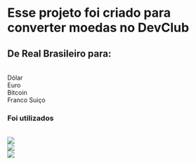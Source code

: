 <h1>Esse projeto foi criado para converter moedas no DevClub</h1>

<h2>De <b>Real Brasileiro</b> para:</h2>  
<br>Dólar 
<br>Euro 
<br>Bitcoin 
<br> Franco Suiço

<h3>Foi utilizados</h3> 

<br> <img src="https://img.shields.io/badge/HTML5-E34F26?style=for-the-badge&logo=html5&logoColor=white">
<br> <img src="https://img.shields.io/badge/CSS-239120?&style=for-the-badge&logo=css3&logoColor=white">
<br> <img src="https://img.shields.io/badge/JavaScript-F7DF1E?style=for-the-badge&logo=javascript&logoColor=black">
